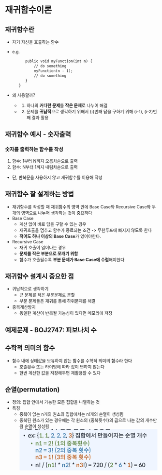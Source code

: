 # 재귀함수이론

## 재귀함수란

- 자기 자신을 호출하는 함수

- e.g.

  ```class Main {
        public void myFunction(int n) {
            // do something
            myFunction(n - 1);
            // do something
        }
     }
  ```

- 왜 사용할까?
  - 1. 하나의 **커다란 문제**를 **작은 문제**로 나누어 해결
  - 2. 문제를 **귀납적**으로 생각하기 위해서
       {i}번째 답을 구하기 위해 (i-1), (i-2)번째 결과 활용

## 재귀함수 예시 - 숫자출력

### 숫자를 출력하는 함수를 작성

1. 함수: 1부터 N까지 오름차순으로 출력
2. 함수: N부터 1까지 내림차순으로 출력

- 단, 반복문을 사용하지 않고 재귀함수를 이용해 작성

## 재귀함수 잘 설계하는 방법

- 재귀함수를 작성할 때 재귀함수의 영역 안에 Base Case와 Recursive Case와 두 개의 영역으로 나누어 생각하는 것이 중요하다
- Base Case
  - 계산 없이 바로 답을 구할 수 있는 경우
  - 재귀호출을 멈추고 함수가 종료되는 조건 -> 무한루프에 빠지지 않도록 한다
  - **적어도 하나 이상의 Base Case**가 있어야한다.
- Recursive Case
  - 재귀 호출이 일어나는 경우
  - **문제를 작은 부분으로 쪼개기 위함**
  - 함수가 호출될수록 **부분 문제가 Base Case에 수렴**해야한다

## 재귀함수 설계시 중요한 점

- 귀납적으로 생각하기
  - 큰 문제를 작은 부분문제로 분할
  - 부분 문제들은 재귀를 통해 하위문제를 해결
- 중복계산방지
  - 동일한 계산이 반복될 가능성이 있다면 메모리에 저장

## 예제문제 - BOJ2747: 피보나치 수

## 수학적 의미의 함수

- 함수 내에 상태값을 보유하지 않는 함수를 수학적 의미의 함수라 한다
  - 호출횟수 또는 타이밍에 따라 값이 변하지 않는다
  - 한번 계산한 값을 저장해두면 재활용할 수 있다

## 순열(permutation)

- 정의: 집합 안에서 가능한 모든 집합을 나열하는 것
- 특징
  - 중복이 없는 n개의 원소의 집합에서는 n!개의 순열이 생성됨
  - 중복된 원소가 있는 경우에는 각 원소의 {중복횟수!}의 곱으로 나눈 값의 개수만큼 순열이 생성됨
    ![Alt text](images/image.png)
